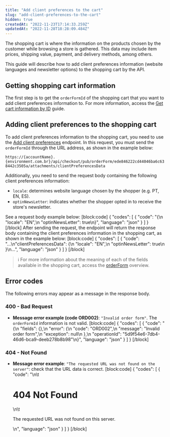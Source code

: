 ```yaml
---
title: "Add client preferences to the cart"
slug: "add-client-preferences-to-the-cart"
hidden: true
createdAt: "2022-11-23T17:14:33.259Z"
updatedAt: "2022-11-28T18:28:09.484Z"
---
```

The shopping cart is where the information on the products chosen by the customer while browsing a store is gathered. This data may include item prices, shipping value, payment, and delivery methods, among others.

This guide will describe how to add client preferences information (website languages and newsletter options) to the shopping cart by the API.

## Getting shopping cart information

The first step is to get the `orderFormId` of the shopping cart that you want to add client preferences information to. For more information, access the [Get cart information by ID](https://developers.vtex.com/vtex-rest-api/docs/get-cart-information-by-id) guide.

## Adding client preferences to the shopping cart

To add client preferences information to the shopping cart, you need to use the [Add client preferences](https://developers.vtex.com/vtex-rest-api/reference/addclientpreferences) endpoint. In this request, you must send the `orderFormId` through the URL address, as shown in the example below:

`https://{accountName}.{environment.com.br}/api/checkout/pub/orderForm/ede846222cd44046ba6c638442c3505a/attachments/clientPreferencesData`

Additionally, you need to send the request body containing the following client preferences information:

- `locale`: determines website language chosen by the shopper (e.g. PT, EN, ES).
- `optinNewsLetter`: indicates whether the shopper opted in to receive the store's newsletter.

See a request body example below:
[block:code]
{
  "codes": [
    {
      "code": "{\n     \"locale\": \"EN\",\n     \"optinNewsLetter\": true\n}",
      "language": "json"
    }
  ]
}
[/block]
After sending the request, the endpoint will return the response body containing the client preferences information in the shopping cart, as shown in the example below:
[block:code]
{
  "codes": [
    {
      "code": "...\n\"clientPreferencesData\": {\n        \"locale\": \"EN\",\n        \"optinNewsLetter\": true\n    }\n...",
      "language": "json"
    }
  ]
}
[/block]

> ℹ️️ For more information about the meaning of each of the fields available in the shopping cart, access the [orderForm](https://developers.vtex.com/docs/guides/orderform-fields) overview.

## Error codes

The following errors may appear as a message in the response body.

### 400 - Bad Request

- **Message error example (code ORD002)**: `"Invalid order form"`. The `orderFormId` information is not valid.
[block:code]
{
  "codes": [
    {
      "code": "{\n    \"fields\": {},\n    \"error\": {\n        \"code\": \"ORD002\",\n        \"message\": \"Invalid order form\",\n        \"exception\": null\n    },\n    \"operationId\": \"5d9f54e6-7db4-46d6-bca9-deeb278b8b98\"\n}",
      "language": "json"
    }
  ]
}
[/block]
### 404 - Not Found

- **Message error example**: `"The requested URL was not found on the server"`: check that the URL data is correct.
[block:code]
{
  "codes": [
    {
      "code": "<body>\n\t<h1>404 Not Found</h1>\n\t<p>The requested URL was not found on this server.</p>\n</body>",
      "language": "json"
    }
  ]
}
[/block]